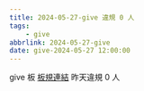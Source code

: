 ```yaml
---
title: 2024-05-27-give 違規 0 人
tags:
    - give
abbrlink: 2024-05-27-give
date: give-2024-05-27 12:00:00
---
```

give 板 [板規連結](https://www.ptt.cc/bbs/give/M.1612495900.A.C32.html)
昨天違規 0 人
